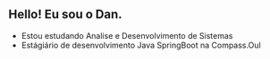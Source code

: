 ## Hello! Eu sou o Dan.


- Estou estudando Analise e Desenvolvimento de Sistemas
- Estágiário de desenvolvimento Java SpringBoot na Compass.Oul
